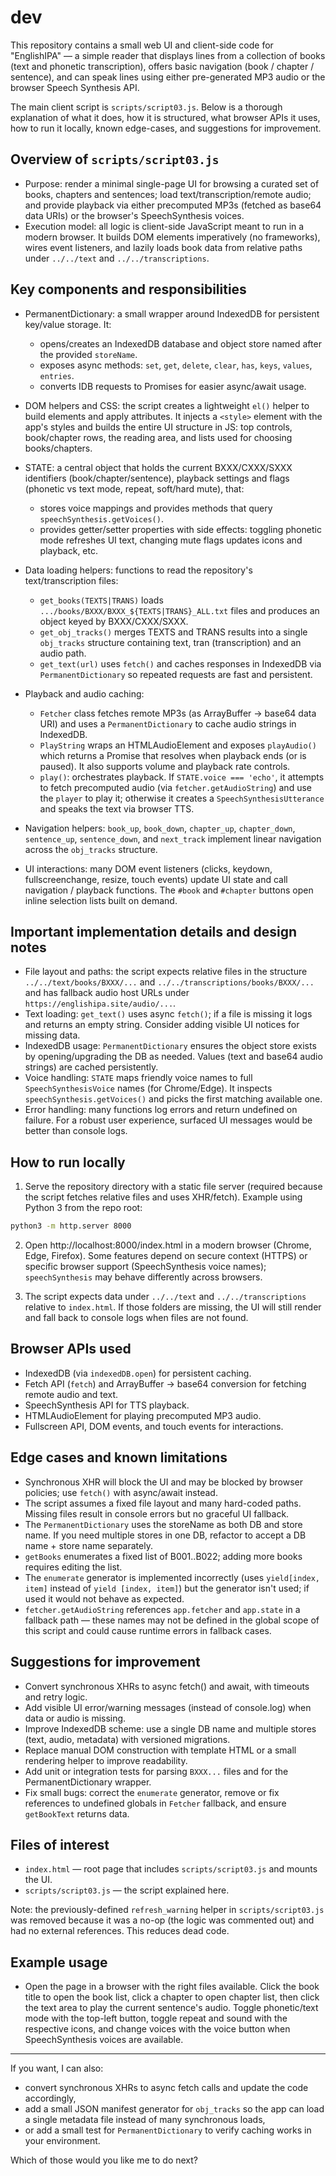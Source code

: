 # dev

This repository contains a small web UI and client-side code for "EnglishIPA" — a simple reader that displays lines from a collection of books (text and phonetic transcription), offers basic navigation (book / chapter / sentence), and can speak lines using either pre-generated MP3 audio or the browser Speech Synthesis API.

The main client script is `scripts/script03.js`. Below is a thorough explanation of what it does, how it is structured, what browser APIs it uses, how to run it locally, known edge-cases, and suggestions for improvement.

## Overview of `scripts/script03.js`

- Purpose: render a minimal single-page UI for browsing a curated set of books, chapters and sentences; load text/transcription/remote audio; and provide playback via either precomputed MP3s (fetched as base64 data URIs) or the browser's SpeechSynthesis voices.
- Execution model: all logic is client-side JavaScript meant to run in a modern browser. It builds DOM elements imperatively (no frameworks), wires event listeners, and lazily loads book data from relative paths under `../../text` and `../../transcriptions`.

## Key components and responsibilities

- PermanentDictionary: a small wrapper around IndexedDB for persistent key/value storage. It:
	- opens/creates an IndexedDB database and object store named after the provided `storeName`.
	- exposes async methods: `set`, `get`, `delete`, `clear`, `has`, `keys`, `values`, `entries`.
	- converts IDB requests to Promises for easier async/await usage.

- DOM helpers and CSS: the script creates a lightweight `el()` helper to build elements and apply attributes. It injects a `<style>` element with the app's styles and builds the entire UI structure in JS: top controls, book/chapter rows, the reading area, and lists used for choosing books/chapters.

- STATE: a central object that holds the current BXXX/CXXX/SXXX identifiers (book/chapter/sentence), playback settings and flags (phonetic vs text mode, repeat, soft/hard mute), that:
	- stores voice mappings and provides methods that query `speechSynthesis.getVoices()`.
	- provides getter/setter properties with side effects: toggling phonetic mode refreshes UI text, changing mute flags updates icons and playback, etc.

- Data loading helpers: functions to read the repository's text/transcription files:
	- `get_books(TEXTS|TRANS)` loads `.../books/BXXX/BXXX_${TEXTS|TRANS}_ALL.txt` files and produces an object keyed by BXXX/CXXX/SXXX.
	- `get_obj_tracks()` merges TEXTS and TRANS results into a single `obj_tracks` structure containing text, tran (transcription) and an audio path.
	- `get_text(url)` uses `fetch()` and caches responses in IndexedDB via `PermanentDictionary` so repeated requests are fast and persistent.

- Playback and audio caching:
	- `Fetcher` class fetches remote MP3s (as ArrayBuffer -> base64 data URI) and uses a `PermanentDictionary` to cache audio strings in IndexedDB.
	- `PlayString` wraps an HTMLAudioElement and exposes `playAudio()` which returns a Promise that resolves when playback ends (or is paused). It also supports volume and playback rate controls.
	- `play()`: orchestrates playback. If `STATE.voice === 'echo'`, it attempts to fetch precomputed audio (via `fetcher.getAudioString`) and use the `player` to play it; otherwise it creates a `SpeechSynthesisUtterance` and speaks the text via browser TTS.

- Navigation helpers: `book_up`, `book_down`, `chapter_up`, `chapter_down`, `sentence_up`, `sentence_down`, and `next_track` implement linear navigation across the `obj_tracks` structure.

- UI interactions: many DOM event listeners (clicks, keydown, fullscreenchange, resize, touch events) update UI state and call navigation / playback functions. The `#book` and `#chapter` buttons open inline selection lists built on demand.

## Important implementation details and design notes

- File layout and paths: the script expects relative files in the structure `../../text/books/BXXX/...` and `../../transcriptions/books/BXXX/...` and has fallback audio host URLs under `https://englishipa.site/audio/...`.
- Text loading: `get_text()` uses async `fetch()`; if a file is missing it logs and returns an empty string. Consider adding visible UI notices for missing data.
- IndexedDB usage: `PermanentDictionary` ensures the object store exists by opening/upgrading the DB as needed. Values (text and base64 audio strings) are cached persistently.
- Voice handling: `STATE` maps friendly voice names to full `SpeechSynthesisVoice` names (for Chrome/Edge). It inspects `speechSynthesis.getVoices()` and picks the first matching available one.
- Error handling: many functions log errors and return undefined on failure. For a robust user experience, surfaced UI messages would be better than console logs.

## How to run locally

1. Serve the repository directory with a static file server (required because the script fetches relative files and uses XHR/fetch). Example using Python 3 from the repo root:

```bash
python3 -m http.server 8000
```

2. Open http://localhost:8000/index.html in a modern browser (Chrome, Edge, Firefox). Some features depend on secure context (HTTPS) or specific browser support (SpeechSynthesis voice names); `speechSynthesis` may behave differently across browsers.

3. The script expects data under `../../text` and `../../transcriptions` relative to `index.html`. If those folders are missing, the UI will still render and fall back to console logs when files are not found.

## Browser APIs used

- IndexedDB (via `indexedDB.open`) for persistent caching.
- Fetch API (`fetch`) and ArrayBuffer -> base64 conversion for fetching remote audio and text.
- SpeechSynthesis API for TTS playback.
- HTMLAudioElement for playing precomputed MP3 audio.
- Fullscreen API, DOM events, and touch events for interactions.

## Edge cases and known limitations

- Synchronous XHR will block the UI and may be blocked by browser policies; use `fetch()` with async/await instead.
- The script assumes a fixed file layout and many hard-coded paths. Missing files result in console errors but no graceful UI fallback.
- The `PermanentDictionary` uses the storeName as both DB and store name. If you need multiple stores in one DB, refactor to accept a DB name + store name separately.
- `getBooks` enumerates a fixed list of B001..B022; adding more books requires editing the list.
- The `enumerate` generator is implemented incorrectly (uses `yield[index, item]` instead of `yield [index, item]`) but the generator isn't used; if used it would not behave as expected.
- `fetcher.getAudioString` references `app.fetcher` and `app.state` in a fallback path — these names may not be defined in the global scope of this script and could cause runtime errors in fallback cases.

## Suggestions for improvement

- Convert synchronous XHRs to async fetch() and await, with timeouts and retry logic.
- Add visible UI error/warning messages (instead of console.log) when data or audio is missing.
- Improve IndexedDB scheme: use a single DB name and multiple stores (text, audio, metadata) with versioned migrations.
- Replace manual DOM construction with template HTML or a small rendering helper to improve readability.
- Add unit or integration tests for parsing `BXXX...` files and for the PermanentDictionary wrapper.
- Fix small bugs: correct the `enumerate` generator, remove or fix references to undefined globals in `Fetcher` fallback, and ensure `getBookText` returns data.

## Files of interest

- `index.html` — root page that includes `scripts/script03.js` and mounts the UI.
- `scripts/script03.js` — the script explained here.

Note: the previously-defined `refresh_warning` helper in `scripts/script03.js` was removed because it was a no-op (the logic was commented out) and had no external references. This reduces dead code.

## Example usage

- Open the page in a browser with the right files available. Click the book title to open the book list, click a chapter to open chapter list, then click the text area to play the current sentence's audio. Toggle phonetic/text mode with the top-left button, toggle repeat and sound with the respective icons, and change voices with the voice button when SpeechSynthesis voices are available.

---

If you want, I can also:
- convert synchronous XHRs to async fetch calls and update the code accordingly,
- add a small JSON manifest generator for `obj_tracks` so the app can load a single metadata file instead of many synchronous loads,
- or add a small test for `PermanentDictionary` to verify caching works in your environment.

Which of those would you like me to do next?
